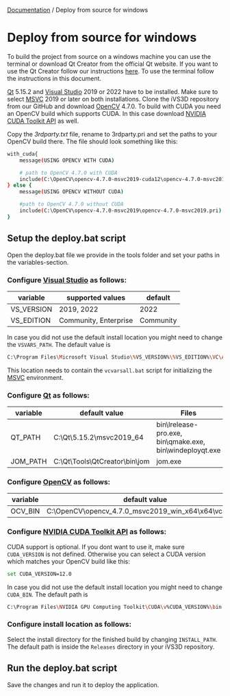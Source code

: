 [Documentation](../README.md) / Deploy from source for windows

# Deploy from source for windows
To build the project from source on a windows machine you can use the terminal or download Qt Creator from the official Qt website. If you want to use the Qt Creator follow our instructions [here](build_qtcreator.md). To use the terminal follow the instructions in this document.

[Qt] 5.15.2 and [Visual Studio] 2019 or 2022 have to be installed. Make sure to select [MSVC] 2019 or later on both installations. Clone the iVS3D repository from our GitHub and download [OpenCV] 4.7.0. To build with CUDA you need an OpenCV build which supports CUDA. In this case download [NVIDIA CUDA Toolkit API] as well.

Copy the _3rdparty.txt_ file, rename to 3rdparty.pri and set the paths to your OpenCV build there. The file should look something like this:

```sh
with_cuda{
    message(USING OPENCV WITH CUDA)

    # path to OpenCV 4.7.0 with CUDA
    include(C:\OpenCV\opencv-4.7.0-msvc2019-cuda12\opencv-4.7.0-msvc2019-cuda12.pri)
} else {
    message(USING OPENCV WITHOUT CUDA)

    #path to OpenCV 4.7.0 without CUDA
    include(C:\OpenCV\opencv-4.7.0-msvc2019\opencv-4.7.0-msvc2019.pri)
}
```
## Setup the deploy.bat script
Open the deploy.bat file we provide in the tools folder and set your paths in the variables-section.

### Configure [Visual Studio] as follows:
| variable     | supported values          | default   |
|--------------|---------------------------|-----------|
| VS_VERSION   | 2019, 2022                | 2022      |
| VS_EDITION   | Community, Enterprise     | Community |

In case you did not use the default install location you might need to change the `VSVARS_PATH`. The default value is 
```sh
C:\Program Files\Microsoft Visual Studio\%VS_VERSION%\%VS_EDITION%\VC\Auxiliary\Build
```
This location needs to contain the `vcvarsall.bat` script for initializing the [MSVC] environment.

### Configure [Qt] as follows:
| variable     | default value                 | Files                                                    |
|--------------|-------------------------------|----------------------------------------------------------|
| QT_PATH      | C:\Qt\5.15.2\msvc2019_64      | bin\lrelease-pro.exe, bin\qmake.exe, bin\windeployqt.exe |
| JOM_PATH     | C:\Qt\Tools\QtCreator\bin\jom | jom.exe                                                  |

### Configure [OpenCV] as follows:
| variable     | default value                                             | Files                |
|--------------|-----------------------------------------------------------|----------------------|
| OCV_BIN      | C:\OpenCV\opencv_4.7.0_msvc2019_win_x64\x64\vc16\bin      | opencv_world470.dll  |

### Configure [NVIDIA CUDA Toolkit API] as follows:
CUDA support is optional. If you dont want to use it, make sure `CUDA_VERSION` is not defined. Otherwise you can select a CUDA version which matches your OpenCV build like this:
```sh
set CUDA_VERSION=12.0
```
In case you did not use the default install location you might need to change `CUDA_BIN`. The default path is 
```sh
C:\Program Files\NVIDIA GPU Computing Toolkit\CUDA\v%CUDA_VERSION%\bin
```

### Configure install location as follows:
Select the install directory for the finished build by changing `INSTALL_PATH`. The default path is inside the `Releases` directory in your iVS3D repository.

## Run the deploy.bat script
Save the changes and run it to deploy the application.

  [OpenCV]: <https://github.com/opencv>
  [Qt]:     <https://www.qt.io>
  [MSVC]:   <https://www.microsoft.com/de-de/download/details.aspx?id=48159>
  [Visual Studio]: <https://visualstudio.microsoft.com/de>
  [NVIDIA CUDA Toolkit API]:    <https://developer.nvidia.com/cuda-zone>
